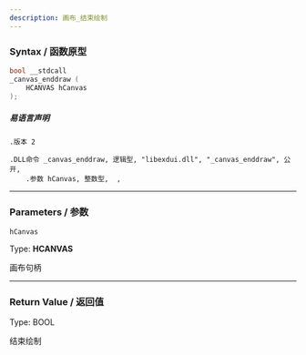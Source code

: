 ```yaml
---
description: 画布_结束绘制
---
```


### Syntax / 函数原型

```C++
bool __stdcall 
_canvas_enddraw (
    HCANVAS hCanvas
);
```

##### 易语言声明

```Elang
.版本 2

.DLL命令 _canvas_enddraw, 逻辑型, "libexdui.dll", "_canvas_enddraw", 公开,
    .参数 hCanvas, 整数型,  , 
```

---

### Parameters / 参数

`hCanvas`

Type: **HCANVAS**

画布句柄

---

### Return Value / 返回值

Type: BOOL

结束绘制
